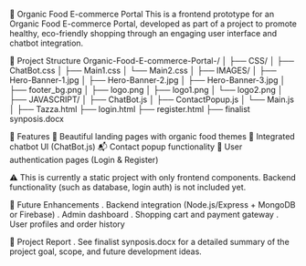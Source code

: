 🌿 Organic Food E-commerce Portal
This is a frontend prototype for an Organic Food E-commerce Portal, developed as part of a project to promote healthy, eco-friendly shopping through an engaging user interface and chatbot integration.

📁 Project Structure
Organic-Food-E-commerce-Portal-/
│
├── CSS/
│   ├── ChatBot.css
│   ├── Main1.css
│   └── Main2.css
│
├── IMAGES/
│   ├── Hero-Banner-1.jpg
│   ├── Hero-Banner-2.jpg
│   ├── Hero-Banner-3.jpg
│   ├── footer_bg.png
│   ├── logo.png
│   ├── logo1.png
│   └── logo2.png
│
├── JAVASCRIPT/
│   ├── ChatBot.js
│   ├── ContactPopup.js
│   └── Main.js
│
├── Tazza.html
├── login.html
├── register.html
├── finalist synposis.docx

🔧 Features
🛒 Beautiful landing pages with organic food themes
🤖 Integrated chatbot UI (ChatBot.js)
📬 Contact popup functionality
👥 User authentication pages (Login & Register)

⚠️ This is currently a static project with only frontend components. Backend functionality (such as database, login auth) is not included yet.

📌 Future Enhancements
. Backend integration (Node.js/Express + MongoDB or Firebase)
. Admin dashboard
. Shopping cart and payment gateway
. User profiles and order history

📄 Project Report
. See finalist synposis.docx for a detailed summary of the project goal, scope, and future development ideas.
